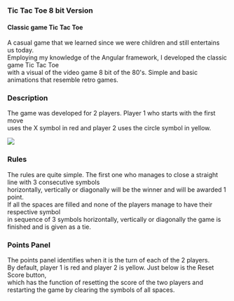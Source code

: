 <h3><strong>Tic Tac Toe</strong> 8 bit Version</h4>
<h4>Classic game Tic Tac Toe</h4>

<p>A casual game that we learned since we were children and still entertains us today.<br>
  Employing my knowledge of the Angular framework, I developed the classic game Tic Tac Toe<br>
  with a visual of the video game 8 bit of the 80's. Simple and basic animations that resemble retro games.</p>
  
<h3><strong>Description</strong></h3>
<p>The game was developed for 2 players. Player 1 who starts with the first move<br>
  uses the X symbol in red and player 2 uses the circle symbol in yellow.</p>
<img src="https://user-images.githubusercontent.com/34780891/99007262-9c84d980-2522-11eb-907f-7796c4457701.png">

<h3><strong>Rules</strong></h3>
<p>The rules are quite simple. The first one who manages to close a straight line with 3 consecutive symbols<br>
  horizontally, vertically or diagonally will be the winner and will be awarded 1 point.<br>
  If all the spaces are filled and none of the players manage to have their respective symbol<br>
  in sequence of 3 symbols horizontally, vertically or diagonally the game is finished and is given as a tie.</p>

<h3><strong>Points Panel</strong></h3>  
<p>The points panel identifies when it is the turn of each of the 2 players.<br>
  By default, player 1 is red and player 2 is yellow. Just below is the Reset Score button,<br>
  which has the function of resetting the score of the two players and restarting the game by clearing the symbols of all spaces.</p>
